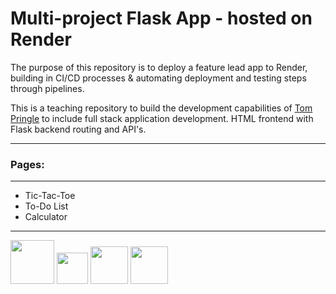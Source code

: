 # Multi-project Flask App - hosted on Render
The purpose of this repository is to deploy a feature lead app to Render, building in CI/CD processes & automating deployment and testing steps through pipelines.

This is a teaching repository to build the development capabilities of [Tom Pringle](https://github.com/pringletom) to include full stack application development. HTML frontend with Flask backend routing and API's.

----

### Pages:

----
- Tic-Tac-Toe
- To-Do List
- Calculator

----
<div display="inline-block">
<img src="https://cdn.freebiesupply.com/logos/thumbs/2x/travis-ci-logo.png" width="70">
<img src="https://upload.wikimedia.org/wikipedia/commons/thumb/c/c3/Python-logo-notext.svg/182px-Python-logo-notext.svg.png" width="50">
<img src="https://docs.zeet.co/assets/images/flask-a3319b33492c2abbf2abfc0403064405.png" width="60">
<img src="https://tutorials.yax.com/assets/images/articles/render-logo.png" width="60">
</div>
